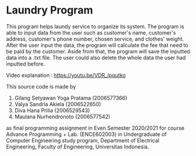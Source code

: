 # Laundry Program

This program helps laundy service to organize its system. The program is able to input data from the user such as customer's name, customer's address, customer's phone number, chosen service, and clothes' weight. After the user input the data, the program will calculate the fee that need to be paid by the customer. Aside from that, the program will save the inputted data into a .txt file. The user could also delete the whole data the user had inputted before.

Video explanation : https://youtu.be/VDR_Ipqutko

This source code is made by 
1. Gilang Setyawan Yoga Pratama (2006577366)
2. Valya Sandria Akiela (2006522650)
3. Diva Hana Prilia (2006529543)
4. Maulana Nurhendronoto (2006577542)

as final programming assignment in Even Semester 2020/2021 for course Advance Programming + Lab. (ENCE602003) in Undergraduate of Computer Engineering study program, Department of Electrical Engineering, Faculty of Engineering, Universitas Indonesia.
